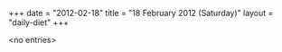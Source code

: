 +++
date = "2012-02-18"
title = "18 February 2012 (Saturday)"
layout = "daily-diet"
+++


\<no entries\>
